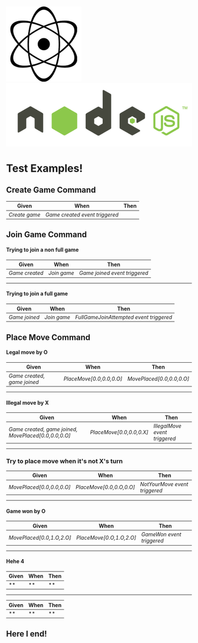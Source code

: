 ![alt text](https://github.com/gvendur88/reference-tictactoe/blob/master/atomlogo.png) ![alt text](https://github.com/gvendur88/reference-tictactoe/blob/master/nodejslogo.png)

# Test Examples!

## Create Game Command
Given | When | Then
--- | --- | ---
 | *Create game* | *Game created event triggered*



## Join Game Command
#### Trying to join a non full game
Given | When | Then
--- | --- | ---
*Game created* | *Join game* | *Game joined event triggered*

------

#### Trying to join a full game
Given | When | Then
--- | --- | ---
*Game joined* | *Join game* | *FullGameJoinAttempted event triggered*



## Place Move Command
#### Legal move by O
Given | When | Then
--- | --- | ---
*Game created, game joined* | *PlaceMove[0.0,0.0,0.O]* | *MovePlaced[0.0,0.0,0.O]*

------

#### Illegal move by X
Given | When | Then
--- | --- | ---
*Game created, game joined, MovePlaced[0.0,0.0,0.O]* | *PlaceMove[0.0,0.0,0.X]* | *IllegalMove event triggered*

------

### Try to place move when it's not X's turn
Given | When | Then
--- | --- | ---
*MovePlaced[0.0,0.0,0.O]* | *PlaceMove[0.0,0.O,0.O]* | *NotYourMove event triggered*

------

#### Game won by O
Given | When | Then
--- | --- | ---
*MovePlaced[0.0,1.O,2.O]* | *PlaceMove[0.O,1.O,2.O]* | *GameWon event triggered*

------

#### Hehe 4
Given | When | Then
--- | --- | ---
** | ** | **

------






Given | When | Then
--- | --- | ---
** | ** | **

## Here I end!

